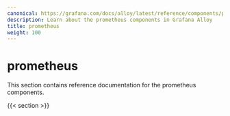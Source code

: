 ```yaml
---
canonical: https://grafana.com/docs/alloy/latest/reference/components/prometheus/
description: Learn about the prometheus components in Grafana Alloy
title: prometheus
weight: 100
---
```


# prometheus

This section contains reference documentation for the prometheus components.

{{< section >}}
